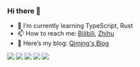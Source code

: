 ### Hi there 👋

<!--
**xqm32/xqm32** is a ✨ _special_ ✨ repository because its `README.md` (this file) appears on your GitHub profile.

Here are some ideas to get you started:

- 🔭 I’m currently working on ...
- 🌱 I’m currently learning ...
- 👯 I’m looking to collaborate on ...
- 🤔 I’m looking for help with ...
- 💬 Ask me about ...
- 📫 How to reach me: ...
- 😄 Pronouns: ...
- ⚡ Fun fact: ...
-->

- 🌱 I’m currently learning TypeScript, Rust
- 📫 How to reach me: [Bilibili](https://space.bilibili.com/26632851), [Zhihu](https://www.zhihu.com/people/xqm32)
- 📕 Here’s my blog: [Qiming's Blog](https://xqm32.org) 

![](https://github-profile-summary-cards.vercel.app/api/cards/profile-details?username=xqm32&theme=github)
![](https://github-profile-summary-cards.vercel.app/api/cards/repos-per-language?username=xqm32&theme=github)
![](https://github-profile-summary-cards.vercel.app/api/cards/most-commit-language?username=xqm32&theme=github)
![](https://github-profile-summary-cards.vercel.app/api/cards/stats?username=xqm32&theme=github)
![](https://github-profile-summary-cards.vercel.app/api/cards/productive-time?username=xqm32&theme=github&utcOffset=8)

